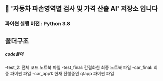 ## 🚗 **'자동차 파손영역별 검사 및 가격 산출 AI' 저장소 입니다** 

### 파이썬 실행 버전 : Python 3.8

## 폴더구조

##### code폴더
-test_2: 전체 코드 노트북 파일
-test_final: 간결화한 최종 노트북 파일
-car_final: 최종 파이썬 파일
-car_app1: 현재 진행중인 qtapp 파이썬 파일
